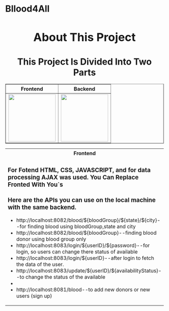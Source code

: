 # Bllood4All
<h1 align="center" style="font-size: 36px;">About This Project</h1>
<h1 align="center">This Project Is Divided Into Two Parts</h1>

<center>
    <table border="1" align="center" width="150%">
        <thead>
            <tr>
                <th>Frontend</th>
                <th>Backend</th>
            </tr>
        </thead>
        <tbody>
            <tr>
                <td><img src="https://cdn2.iconfinder.com/data/icons/seo-web-2-3/128/Vigor_Html5-Html-Website-code-semantic-web-language-1024.png" width="150"></td>
                <td><img src="https://www.vectorlogo.zone/logos/springio/springio-icon.svg" width="150"></td>
            </tr>
            <!-- Add more rows here if needed -->
        </tbody>
    </table>
</center>

<table align="center" width="70%">
  <tr>
    <th>Frontend</th>
    <th>Backend</th>
  </tr>
  <tr>
    <td>
    <h3>For Fotend HTML, CSS, JAVASCRIPT, and for data processing AJAX was used.
    You Can Replace Fronted With You`s<h3>
    <h3>Here are the APIs you can use on the local machine with the same backend.</h3>
    <ul>
<li>http://localhost:8082/blood/${bloodGroup}/${state}/${city}--for finding blood using bloodGroup,state and city</li>
<li>http://localhost:8082/blood/${bloodGroup}--finding blood donor using blood group only</li>
<li>http://localhost:8083/login/${userID}/${password}--for login, so users can change there status of available</li>
<li>http://localhost:8083/login/${userID}--after login to fetch the data of the user.</li>
<li>http://localhost:8083/update/${userID}/${availabilityStatus}--to change the status of the available<li>
<li>http://localhost:8081/blood--to add new donors or new users (sign up)</li>
</ul>
    </td>

   <td>
    <h3>Backend Dived into MICROSERVICES<h3>
    </td>
  </tr>
</table>


